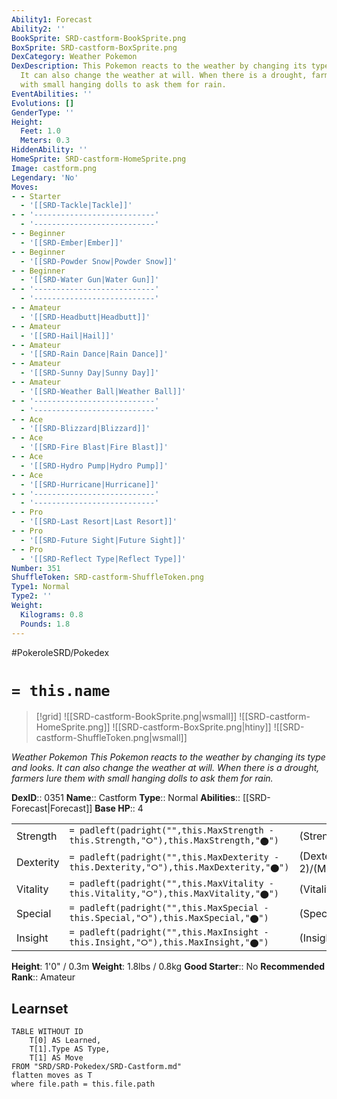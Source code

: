 ```yaml
---
Ability1: Forecast
Ability2: ''
BookSprite: SRD-castform-BookSprite.png
BoxSprite: SRD-castform-BoxSprite.png
DexCategory: Weather Pokemon
DexDescription: This Pokemon reacts to the weather by changing its type and looks.
  It can also change the weather at will. When there is a drought, farmers lure them
  with small hanging dolls to ask them for rain.
EventAbilities: ''
Evolutions: []
GenderType: ''
Height:
  Feet: 1.0
  Meters: 0.3
HiddenAbility: ''
HomeSprite: SRD-castform-HomeSprite.png
Image: castform.png
Legendary: 'No'
Moves:
- - Starter
  - '[[SRD-Tackle|Tackle]]'
- - '---------------------------'
  - '---------------------------'
- - Beginner
  - '[[SRD-Ember|Ember]]'
- - Beginner
  - '[[SRD-Powder Snow|Powder Snow]]'
- - Beginner
  - '[[SRD-Water Gun|Water Gun]]'
- - '---------------------------'
  - '---------------------------'
- - Amateur
  - '[[SRD-Headbutt|Headbutt]]'
- - Amateur
  - '[[SRD-Hail|Hail]]'
- - Amateur
  - '[[SRD-Rain Dance|Rain Dance]]'
- - Amateur
  - '[[SRD-Sunny Day|Sunny Day]]'
- - Amateur
  - '[[SRD-Weather Ball|Weather Ball]]'
- - '---------------------------'
  - '---------------------------'
- - Ace
  - '[[SRD-Blizzard|Blizzard]]'
- - Ace
  - '[[SRD-Fire Blast|Fire Blast]]'
- - Ace
  - '[[SRD-Hydro Pump|Hydro Pump]]'
- - Ace
  - '[[SRD-Hurricane|Hurricane]]'
- - '---------------------------'
  - '---------------------------'
- - Pro
  - '[[SRD-Last Resort|Last Resort]]'
- - Pro
  - '[[SRD-Future Sight|Future Sight]]'
- - Pro
  - '[[SRD-Reflect Type|Reflect Type]]'
Number: 351
ShuffleToken: SRD-castform-ShuffleToken.png
Type1: Normal
Type2: ''
Weight:
  Kilograms: 0.8
  Pounds: 1.8
---
```


#PokeroleSRD/Pokedex

# `= this.name`

> [!grid]
> ![[SRD-castform-BookSprite.png|wsmall]]
> ![[SRD-castform-HomeSprite.png]]
> ![[SRD-castform-BoxSprite.png|htiny]]
> ![[SRD-castform-ShuffleToken.png|wsmall]]


*Weather Pokemon*
*This Pokemon reacts to the weather by changing its type and looks. It can also change the weather at will. When there is a drought, farmers lure them with small hanging dolls to ask them for rain.*

**DexID**:: 0351
**Name**:: Castform
**Type**:: Normal
**Abilities**:: [[SRD-Forecast|Forecast]]
**Base HP**:: 4

|           |                                                                                        |                                          |
| --------- | -------------------------------------------------------------------------------------- | ---------------------------------------- |
| Strength  | `= padleft(padright("",this.MaxStrength - this.Strength,"⭘"),this.MaxStrength,"⬤")`    | (Strength::2)/(MaxStrength::5)   |
| Dexterity | `= padleft(padright("",this.MaxDexterity - this.Dexterity,"⭘"),this.MaxDexterity,"⬤")` | (Dexterity:: 2)/(MaxDexterity::5) |
| Vitality  | `= padleft(padright("",this.MaxVitality - this.Vitality,"⭘"),this.MaxVitality,"⬤")`    | (Vitality::2)/(MaxVitality::5)   |
| Special   | `= padleft(padright("",this.MaxSpecial - this.Special,"⭘"),this.MaxSpecial,"⬤")`       | (Special::2)/(MaxSpecial::5)     |
| Insight   | `= padleft(padright("",this.MaxInsight - this.Insight,"⭘"),this.MaxInsight,"⬤")`       | (Insight::2)/(MaxInsight::5)     |

**Height**: 1'0" / 0.3m
**Weight**: 1.8lbs / 0.8kg
**Good Starter**:: No
**Recommended Rank**:: Amateur

## Learnset

```dataview
TABLE WITHOUT ID
    T[0] AS Learned,
    T[1].Type AS Type,
    T[1] AS Move
FROM "SRD/SRD-Pokedex/SRD-Castform.md"
flatten moves as T
where file.path = this.file.path
```

